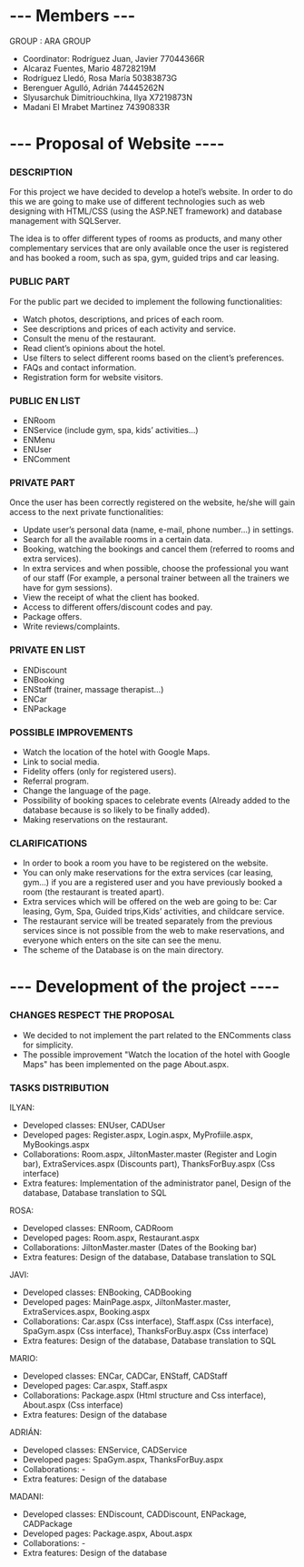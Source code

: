 # --- Members --- #

GROUP : ARA GROUP
- Coordinator: Rodríguez Juan, Javier 77044366R
- Alcaraz Fuentes, Mario 48728219M
- Rodríguez Lledó, Rosa María 50383873G
- Berenguer Agulló, Adrián 74445262N
- Slyusarchuk Dimitriouchkina, Ilya X7219873N
- Madani El Mrabet Martinez 74390833R

# --- Proposal of Website ---- #

### DESCRIPTION ###
For this project we have decided to develop a hotel’s website. In order to do this we are going to make use of different technologies such as web designing with HTML/CSS (using the ASP.NET framework) and database management with SQLServer.

The idea is to offer different types of rooms as products, and many other complementary services that are only available once the user is registered and has booked a room, such as spa, gym, guided trips and car leasing. 


### PUBLIC PART ###
For the public part we decided to implement the following functionalities:
  - Watch photos, descriptions, and prices of each room.
  - See descriptions and prices of each activity and service.
  - Consult the menu of the restaurant.
  - Read client’s opinions about the hotel.
  - Use filters to select different rooms based on the client’s preferences.
  - FAQs and contact information.
  - Registration form for website visitors.

### PUBLIC EN LIST ###
  - ENRoom
  - ENService (include gym, spa, kids’ activities...)
  - ENMenu
  - ENUser
  - ENComment

### PRIVATE PART 
Once the user has been correctly registered on the website, he/she will gain access to the next private functionalities:
  - Update user’s personal data (name, e-mail, phone number…) in settings.
  - Search for all the available rooms in a certain data.
  - Booking, watching the bookings and cancel them (referred to rooms and extra services).
  - In extra services and when possible, choose the professional you want of our staff (For example, a personal trainer between all the trainers we have for gym sessions).
  - View the receipt of what the client has booked. 
  - Access to different offers/discount codes and pay.
  - Package offers.
  - Write reviews/complaints.

### PRIVATE EN LIST ###
  - ENDiscount
  - ENBooking
  - ENStaff (trainer, massage therapist...)
  - ENCar
  - ENPackage


### POSSIBLE IMPROVEMENTS ###
  - Watch the location of the hotel with Google Maps.
  - Link to social media.
  - Fidelity offers (only for registered users).
  - Referral program.
  - Change the language of the page.
  - Possibility of booking spaces to celebrate events (Already added to the database because is so likely to be finally added).
  - Making reservations on the restaurant.

### CLARIFICATIONS ###
  - In order to book a room you have to be registered on the website.
  - You can only make reservations for the extra services (car leasing, gym...) if you are a registered user and you have previously booked a room (the restaurant is treated apart).
  - Extra services which will be offered on the web are going to be: Car leasing, Gym, Spa, Guided trips,Kids’ activities, and childcare service. 
  - The restaurant service will be treated separately from the previous services since is not possible from the web to make reservations, and everyone which enters on the site can see the menu.
  - The scheme of the Database is on the main directory.

# --- Development of the project ---- #

### CHANGES RESPECT THE PROPOSAL ###
  - We decided to not implement the part related to the ENComments class for simplicity.
  - The possible improvement "Watch the location of the hotel with Google Maps" has been implemented on the page About.aspx.

### TASKS DISTRIBUTION ###

ILYAN:
  - Developed classes: ENUser, CADUser
  - Developed pages: Register.aspx, Login.aspx, MyProfiile.aspx, MyBookings.aspx
  - Collaborations: Room.aspx, JiltonMaster.master (Register and Login bar), ExtraServices.aspx (Discounts part), ThanksForBuy.aspx (Css interface)
  - Extra features: Implementation of the administrator panel, Design of the database, Database translation to SQL
  
ROSA: 
  - Developed classes: ENRoom, CADRoom
  - Developed pages: Room.aspx, Restaurant.aspx
  - Collaborations: JiltonMaster.master (Dates of the Booking bar)
  - Extra features: Design of the database, Database translation to SQL
  
JAVI:
  - Developed classes: ENBooking, CADBooking
  - Developed pages: MainPage.aspx, JiltonMaster.master, ExtraServices.aspx, Booking.aspx
  - Collaborations: Car.aspx (Css interface), Staff.aspx (Css interface), SpaGym.aspx (Css interface), ThanksForBuy.aspx (Css interface)
  - Extra features: Design of the database, Database translation to SQL
  
MARIO:
  - Developed classes: ENCar, CADCar, ENStaff, CADStaff
  - Developed pages: Car.aspx, Staff.aspx
  - Collaborations: Package.aspx (Html structure and Css interface), About.aspx (Css interface)
  - Extra features: Design of the database
  
ADRIÁN:
  - Developed classes: ENService, CADService
  - Developed pages: SpaGym.aspx, ThanksForBuy.aspx
  - Collaborations: -
  - Extra features: Design of the database
  
MADANI:
  - Developed classes: ENDiscount, CADDiscount, ENPackage, CADPackage
  - Developed pages: Package.aspx, About.aspx
  - Collaborations: -
  - Extra features: Design of the database
